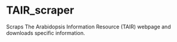 # TAIR_scraper
Scraps The Arabidopsis Information Resource (TAIR) webpage and downloads specific information.
